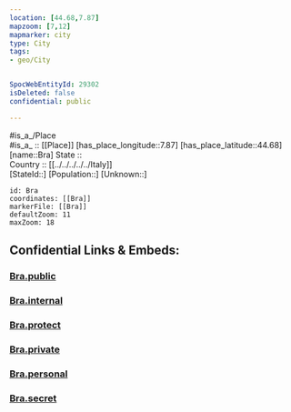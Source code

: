 ```yaml
---
location: [44.68,7.87] 
mapzoom: [7,12] 
mapmarker: city 
type: City
tags:
- geo/City


SpocWebEntityId: 29302
isDeleted: false
confidential: public

---
```

#is_a_/Place  
#is_a_ :: [[Place]] 
[has_place_longitude::7.87] 
[has_place_latitude::44.68] 
[name::Bra] 
State ::  
Country :: [[../../../../../Italy]]  
[StateId::] 
[Population::] 
[Unknown::] 


```leaflet
id: Bra
coordinates: [[Bra]] 
markerFile: [[Bra]] 
defaultZoom: 11 
maxZoom: 18
```


## Confidential Links & Embeds: 

### [Bra.public](/_public/\Earth\Continent\Europe\Europe~South\Italy\regions~Italy\Piedmont\Cuneo.Province\CityBra.public.md) 

### [Bra.internal](/_internal/\Earth\Continent\Europe\Europe~South\Italy\regions~Italy\Piedmont\Cuneo.Province\CityBra.internal.md) 

### [Bra.protect](/_protect/\Earth\Continent\Europe\Europe~South\Italy\regions~Italy\Piedmont\Cuneo.Province\CityBra.protect.md) 

### [Bra.private](/_private/\Earth\Continent\Europe\Europe~South\Italy\regions~Italy\Piedmont\Cuneo.Province\CityBra.private.md) 

### [Bra.personal](/_personal/\Earth\Continent\Europe\Europe~South\Italy\regions~Italy\Piedmont\Cuneo.Province\CityBra.personal.md) 

### [Bra.secret](/_secret/\Earth\Continent\Europe\Europe~South\Italy\regions~Italy\Piedmont\Cuneo.Province\CityBra.secret.md)

